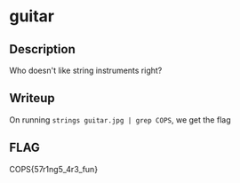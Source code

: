 # guitar

## Description
Who doesn't like string instruments right?

## Writeup
On running `strings guitar.jpg | grep COPS`, we get the flag

## FLAG
COPS{57r1ng5_4r3_fun}
